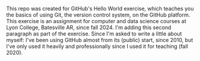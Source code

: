 This repo was created for GitHub's Hello World exercise, which teaches you the basics of using Git, the version control system, on the GitHub platform. This exercise is an assignment for computer and data science courses at Lyon College, Batesville AR, since fall 2024.
I'm adding this second paragraph as part of the exercise. Since I'm asked to write a little about myself: I've been using GitHub almost from its (public) start, since 2010, but I've only used it heavily and professionally since I used it for teaching (fall 2020).
